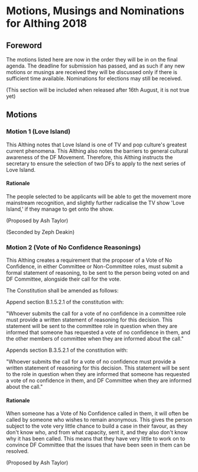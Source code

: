 Motions, Musings and Nominations for Althing 2018
=================================================

Foreword
--------

The motions listed here are now in the order they will be in on the final agenda.  The deadline for submission has passed, and as such if any new motions or musings are received they will be discussed only if there is sufficient time available.  Nominations for elections may still be received.

(This section will be included when released after 16th August, it is not true yet)

Motions
-------

### Motion 1 (Love Island) ###

This Althing notes that Love Island is one of TV and pop culture's greatest current phenomena.
This Althing also notes the barriers to general cultural awareness of the DF Movement.
Therefore, this Althing instructs the secretary to ensure the selection of two DFs to apply to the next series of Love Island.

#### Rationale ####

The people selected to be applicants will be able to get the movement more mainstream recognition, and slightly further radicalise the TV show 'Love Island,' if they manage to get onto the show.

(Proposed by Ash Taylor)

(Seconded by Zeph Deakin)

### Motion 2 (Vote of No Confidence Reasonings) ###

This Althing creates a requirement that the proposer of a Vote of No Confidence, in either Committee or Non-Committee roles, must submit a formal statement of reasoning, to be sent to the person being voted on and DF Committee, alongside their call for the vote.

The Constitution shall be amended as follows:

Append section B.1.5.2.1 of the constitution with:

"Whoever submits the call for a vote of no confidence in a committee role must provide a written statement of reasoning for this decision. This statement will be sent to the committee role in question when they are informed that someone has requested a vote of no confidence in them, and the other members of committee when they are informed about the call."

Appends section B.3.5.2.1 of the constitution with:

"Whoever submits the call for a vote of no confidence must provide a written statement of reasoning for this decision. This statement will be sent to the role in question when they are informed that someone has requested a vote of no confidence in them, and DF Committee when they are informed about the call."

#### Rationale ####

When someone has a Vote of No Confidence called in them, it will often be called by someone who wishes to remain anonymous. This gives the person subject to the vote very little chance to build a case in their favour, as they don't know who, and from what capacity, sent it, and they also don't know why it has been called. This means that they have very little to work on to convince DF Committee that the issues that have been seen in them can be resolved.

(Proposed by Ash Taylor)
